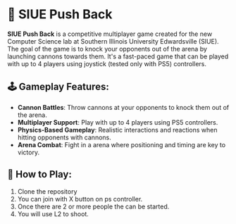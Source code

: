 # 🎯 SIUE Push Back

**SIUE Push Back** is a competitive multiplayer game created for the new Computer Science lab at Southern Illinois University Edwardsville (SIUE). The goal of the game is to knock your opponents out of the arena by launching cannons towards them. It's a fast-paced game that can be played with up to 4 players using joystick (tested only with PS5) controllers.

## 🕹️ Gameplay Features:
- **Cannon Battles**: Throw cannons at your opponents to knock them out of the arena.
- **Multiplayer Support**: Play with up to 4 players using PS5 controllers.
- **Physics-Based Gameplay**: Realistic interactions and reactions when hitting opponents with cannons.
- **Arena Combat**: Fight in a arena where positioning and timing are key to victory.

## 🚀 How to Play:
1. Clone the repository
2. You can join with X button on ps controller.
3. Once there are 2 or more people the can be started.
4. You will use L2 to shoot.
